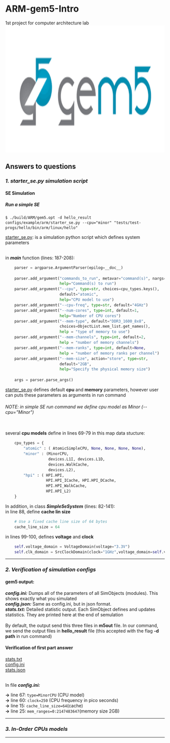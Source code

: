 # ARM-gem5-Intro
1st project for computer architecture lab<br/>
<img src=gem5_image.png width=900 height=400/>

## Answers to questions
### _1. starter_se.py simulation script_
#### SE Simulation
##### Run a simple SE
```console
$ ./build/ARM/gem5.opt -d hello_result configs/example/arm/starter_se.py --cpu="minor" "tests/test-progs/hello/bin/arm/linux/hello"
```

[starter_se.py](): is a simulation python script which defines system parameters<br/><br/>

in **_main_** function (lines: 187-208):
```python
    parser = argparse.ArgumentParser(epilog=__doc__)

    parser.add_argument("commands_to_run", metavar="command(s)", nargs='*',
                        help="Command(s) to run")
    parser.add_argument("--cpu", type=str, choices=cpu_types.keys(),
                        default="atomic",
                        help="CPU model to use")
    parser.add_argument("--cpu-freq", type=str, default="4GHz")
    parser.add_argument("--num-cores", type=int, default=1,
                        help="Number of CPU cores")
    parser.add_argument("--mem-type", default="DDR3_1600_8x8",
                        choices=ObjectList.mem_list.get_names(),
                        help = "type of memory to use")
    parser.add_argument("--mem-channels", type=int, default=2,
                        help = "number of memory channels")
    parser.add_argument("--mem-ranks", type=int, default=None,
                        help = "number of memory ranks per channel")
    parser.add_argument("--mem-size", action="store", type=str,
                        default="2GB",
                        help="Specify the physical memory size")
                        
    args = parser.parse_args()
```

[starter_se.py]() defines default **cpu** and **memory** parameters, however user can puts these parameters as arguments in run command
###### NOTE: in simple SE run command we define cpu model as Minor *(--cpu="Minor")* <br/><br/>
several **cpu models** define in lines 69-79 in this map data stucture:
```python
    cpu_types = {
        "atomic" : ( AtomicSimpleCPU, None, None, None, None),
        "minor" : (MinorCPU,
                   devices.L1I, devices.L1D,
                   devices.WalkCache,
                   devices.L2),
        "hpi" : ( HPI.HPI,
                  HPI.HPI_ICache, HPI.HPI_DCache,
                  HPI.HPI_WalkCache,
                  HPI.HPI_L2)
    }
```


In addition, in class ***SimpleSeSystem*** (lines: 82-141):<br/>
in line 88, define **cache lin size**
```python
    # Use a fixed cache line size of 64 bytes
    cache_line_size = 64
```
in lines 99-100, defines **voltage** and **clock**
```python
    self.voltage_domain = VoltageDomain(voltage="3.3V")
    self.clk_domain = SrcClockDomain(clock="1GHz",voltage_domain=self.voltage_domain)
```

---
### _2. Verification of simulation configs_
#### gem5 output:
***config.ini:*** Dumps all of the parameters of all SimObjects (modules). This shows exactly what you simulated<br/>
***config.json:*** Same as config.ini, but in json format.<br/>
***stats.txt:*** Detailed statistic output. Each SimObject defines and updates statistics. They are printed here at the end of               semulation<br/><br/>
By default, the output send this three files in **m5out** file. In our command, we send the output files in **hello_result** file (this accepted with the flag **-d path** in run command)

#### Verification of first part answer
[stats.txt]()<br/>
[config.ini]()<br/>
[stats.json]()<br/><br/>

In file ***config.ini:***<br/>
    
  **->** line 67: `type=MinorCPU` (CPU model)<br/>
  **->** line 60: `clock=250` (CPU frequency in pico seconds)<br/>
  **->** line 15: `cache_line_size=64`(cache) <br/>
  **->** line 25: `mem_ranges=0:2147483647`(memory size 2GB)<br/>
       


---


### _3. In-Order CPUs models_
---
